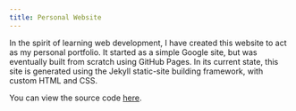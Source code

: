 ```yaml
---
title: Personal Website
---
```

In the spirit of learning web development, I have created this website to act as my personal portfolio. It started as a simple Google site, but was eventually built from scratch using GitHub Pages. In its current state, this site is generated using the Jekyll static-site building framework, with custom HTML and CSS. 

You can view the source code [here](https://github.com/OldNewTimer/OldNewTimer.github.io).